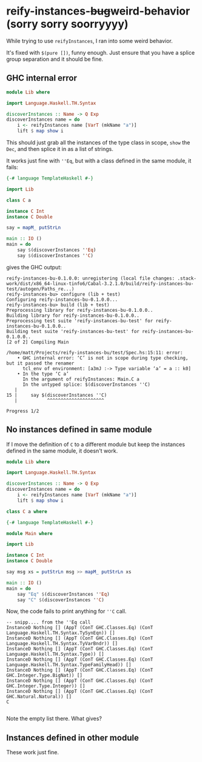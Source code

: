 # reify-instances-~~bug~~weird-behavior (sorry sorry soorryyyy)

While trying to use `reifyInstances`, I ran into some weird behavior.

It's fixed with `$(pure [])`, funny enough. Just ensure that you have a splice group separation and it should be fine.

## GHC internal error

```haskell
module Lib where

import Language.Haskell.TH.Syntax

discoverInstances :: Name -> Q Exp
discoverInstances name = do
    i <- reifyInstances name [VarT (mkName "a")]
    lift $ map show i
```

This should just grab all the instances of the type class in scope, `show` the `Dec`, and then splice it in as a list of strings.

It works just fine with `''Eq`, but with a class defined in the same module, it fails:

```haskell
{-# language TemplateHaskell #-}

import Lib

class C a

instance C Int
instance C Double

say = mapM_ putStrLn

main :: IO ()
main = do
    say $(discoverInstances ''Eq)
    say $(discoverInstances ''C)

```

gives the GHC output:

```
reify-instances-bu-0.1.0.0: unregistering (local file changes: .stack-work/dist/x86_64-linux-tinfo6/Cabal-3.2.1.0/build/reify-instances-bu-test/autogen/Paths_re...)
reify-instances-bu> configure (lib + test)
Configuring reify-instances-bu-0.1.0.0...
reify-instances-bu> build (lib + test)
Preprocessing library for reify-instances-bu-0.1.0.0..
Building library for reify-instances-bu-0.1.0.0..
Preprocessing test suite 'reify-instances-bu-test' for reify-instances-bu-0.1.0.0..
Building test suite 'reify-instances-bu-test' for reify-instances-bu-0.1.0.0..
[2 of 2] Compiling Main
            
/home/matt/Projects/reify-instances-bu/test/Spec.hs:15:11: error:
    • GHC internal error: ‘C’ is not in scope during type checking, but it passed the renamer
      tcl_env of environment: [a3mJ :-> Type variable ‘a’ = a :: k0]
    • In the type ‘C a’
      In the argument of reifyInstances: Main.C a
      In the untyped splice: $(discoverInstances ''C)
   |        
15 |     say $(discoverInstances ''C)
   |           ^^^^^^^^^^^^^^^^^^^^^
            
Progress 1/2
```

## No instances defined in same module

If I move the definition of `C` to a different module but keep the instances defined in the same module, it doesn't work.

```haskell
module Lib where

import Language.Haskell.TH.Syntax

discoverInstances :: Name -> Q Exp
discoverInstances name = do
    i <- reifyInstances name [VarT (mkName "a")]
    lift $ map show i

class C a where

{-# language TemplateHaskell #-}

module Main where

import Lib

instance C Int
instance C Double

say msg xs = putStrLn msg >> mapM_ putStrLn xs

main :: IO ()
main = do
    say "Eq" $(discoverInstances ''Eq)
    say "C" $(discoverInstances ''C)
```

Now, the code fails to print anything for `''C` call.


```
-- snipp.... from the ''Eq call
InstanceD Nothing [] (AppT (ConT GHC.Classes.Eq) (ConT Language.Haskell.TH.Syntax.TySynEqn)) []
InstanceD Nothing [] (AppT (ConT GHC.Classes.Eq) (ConT Language.Haskell.TH.Syntax.TyVarBndr)) []
InstanceD Nothing [] (AppT (ConT GHC.Classes.Eq) (ConT Language.Haskell.TH.Syntax.Type)) []
InstanceD Nothing [] (AppT (ConT GHC.Classes.Eq) (ConT Language.Haskell.TH.Syntax.TypeFamilyHead)) []
InstanceD Nothing [] (AppT (ConT GHC.Classes.Eq) (ConT GHC.Integer.Type.BigNat)) []
InstanceD Nothing [] (AppT (ConT GHC.Classes.Eq) (ConT GHC.Integer.Type.Integer)) []
InstanceD Nothing [] (AppT (ConT GHC.Classes.Eq) (ConT GHC.Natural.Natural)) []
C
                         
```

Note the empty list there. What gives?

## Instances defined in other module

These work just fine.
